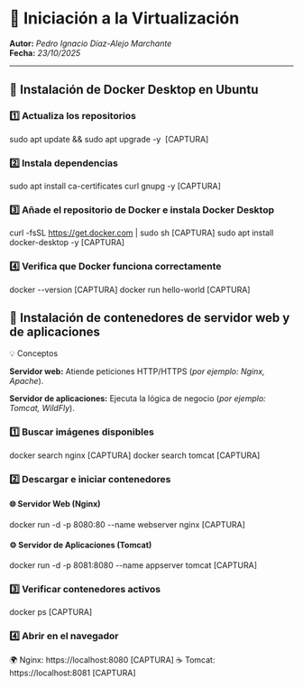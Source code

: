 # 🧠 Iniciación a la Virtualización  

**Autor:** *Pedro Ignacio Díaz-Alejo Marchante*  
**Fecha:** *23/10/2025*  

---

## 🚀 Instalación de Docker Desktop en Ubuntu  

### 1️⃣ Actualiza los repositorios  
sudo apt update && sudo apt upgrade -y
   ![]()
   [CAPTURA]

### 2️⃣ Instala dependencias
   sudo apt install ca-certificates curl gnupg -y
   [CAPTURA]

### 3️⃣ Añade el repositorio de Docker e instala Docker Desktop
   curl -fsSL https://get.docker.com | sudo sh
   [CAPTURA]
   sudo apt install docker-desktop -y
   [CAPTURA]

### 4️⃣ Verifica que Docker funciona correctamente
   docker --version
   [CAPTURA]
   docker run hello-world
   [CAPTURA]

## 🧱 Instalación de contenedores de servidor web y de aplicaciones
💡 Conceptos

**Servidor web:** Atiende peticiones HTTP/HTTPS (*por ejemplo: Nginx, Apache*).

**Servidor de aplicaciones:** Ejecuta la lógica de negocio (*por ejemplo: Tomcat, WildFly*).

### 1️⃣ Buscar imágenes disponibles
   docker search nginx
   [CAPTURA]
   docker search tomcat
   [CAPTURA]

### 2️⃣ Descargar e iniciar contenedores
#### 🌐 Servidor Web (Nginx)
   docker run -d -p 8080:80 --name webserver nginx
   [CAPTURA]
#### ⚙️ Servidor de Aplicaciones (Tomcat)
   docker run -d -p 8081:8080 --name appserver tomcat
   [CAPTURA]

### 3️⃣ Verificar contenedores activos
   docker ps
   [CAPTURA]

### 4️⃣ Abrir en el navegador
🌍 Nginx: https://localhost:8080
   [CAPTURA]
☕ Tomcat: https://localhost:8081
   [CAPTURA]

